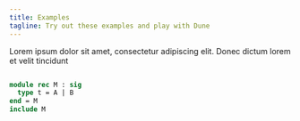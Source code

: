 ```yaml
---
title: Examples
tagline: Try out these examples and play with Dune
---
```


Lorem ipsum dolor sit amet, consectetur adipiscing elit. Donec dictum
lorem et velit tincidunt

```ocaml

module rec M : sig
  type t = A | B
end = M
include M

```
